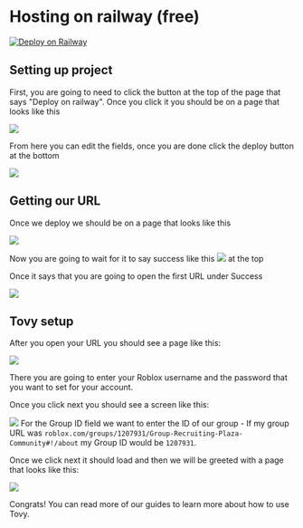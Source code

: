 # Hosting on railway (free)

[![Deploy on Railway](https://railway.app/button.svg)](https://railway.app/new/template?template=https%3A%2F%2Fgithub.com%2FItsWHOOOP%2Ftovy\&plugins=mongodb\&envs=PORT\&PORTDesc=The+port+-+This+is+required\&PORTDefault=8080\&referralCode=D\_TFvj)



## Setting up project

First, you are going to need to click the button at the top of the page that says "Deploy on railway". Once you click it you should be on a page that looks like this

![](https://cdn.iharrblx.xyz/firefox_ZGRbvm7wEt.png)

From here you can edit the fields, once you are done click the deploy button at the bottom

![](https://2159974755-files.gitbook.io/~/files/v0/b/gitbook-x-prod.appspot.com/o/spaces%2FunMTB348tgzMbMDFEblw%2Fuploads%2FPfU6KaKOnAUNTLHcwdme%2Fimage.png?alt=media&token=04eb23ad-8ed8-4708-aad5-fe928e6ec734)



## Getting our URL

Once we deploy we should be on a page that looks like this

![](https://cdn.iharrblx.xyz/firefox_wq3XjVBVgK.png)

Now you are going to wait for it to say success like this ![](https://2159974755-files.gitbook.io/~/files/v0/b/gitbook-x-prod.appspot.com/o/spaces%2FunMTB348tgzMbMDFEblw%2Fuploads%2F4cbCeFPluP3EcdvhrLFP%2Fimage.png?alt=media&token=739a32a4-d819-412e-98e4-266fe374c061) at the top



Once it says that you are going to open the first URL under Success

![](https://cdn.iharrblx.xyz/firefox_SXJIn6QIgF.png)

## Tovy setup

After you open your URL you should see a page like this:

![](https://cdn.iharrblx.xyz/firefox_06hQpOgbiI.png)

There you are going to enter your Roblox username and the password that you want to set for your account.



Once you click next you should see a screen like this:

![](https://cdn.iharrblx.xyz/firefox_A2MEVPVGzS.png)
For the Group ID field we want to enter the ID of our group - If my group URL was `roblox.com/groups/1207931/Group-Recruiting-Plaza-Community#!/about` my Group ID would be `1207931`.



Once we click next it should load and then we will be greeted with a page that looks like this:

![](https://cdn.iharrblx.xyz/firefox_6RUbwDoCgA.png)

Congrats! You can read more of our guides to learn more about how to use Tovy.&#x20;

